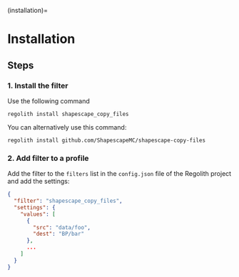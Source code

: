 (installation)=
# Installation

## Steps

### 1. Install the filter
Use the following command
```
regolith install shapescape_copy_files
```

You can alternatively use this command:
```
regolith install github.com/ShapescapeMC/shapescape-copy-files
```

### 2. Add filter to a profile
Add the filter to the `filters` list in the `config.json` file of the Regolith project and add the settings:

```json
{
  "filter": "shapescape_copy_files",
  "settings": {
    "values": [
      {
        "src": "data/foo",
        "dest": "BP/bar"
      },
      ...
    ]					
  }
}
```
